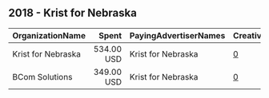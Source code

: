 ## 2018 - Krist for Nebraska 
|OrganizationName|Spent|PayingAdvertiserNames|CreativeUrls|Impressions|Genders|AgeBrackets|CountryCodes|BillingAddresses|CandidateBallotInformation|
|:---|---:|:---|:---|---:|:---|:---|:---|:---|:---|
|Krist for Nebraska|534.00 USD|Krist for Nebraska|[0](https://www.snap.com/political-ads/asset/67ba8444420b157fb9d2c3e6e9ce41feda33306fa0807d97bb635fa0d31e1ced?mediaType=mp4)|246,662||18+|united states|"919 Central Avenue,Lincoln,68305,US"||
|BCom Solutions|349.00 USD|Krist for Nebraska|[0](https://www.snap.com/political-ads/asset/340414ef15928ab6427954099c5a9fb8b1a796999d2a81dd2fb2701462482a5e?mediaType=mp4)|161,916||18+|united states|"919 Central Ave,Auburn,68305,US"||
